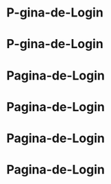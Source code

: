 # P-gina-de-Login
# P-gina-de-Login
# Pagina-de-Login
# Pagina-de-Login
# Pagina-de-Login
# Pagina-de-Login
